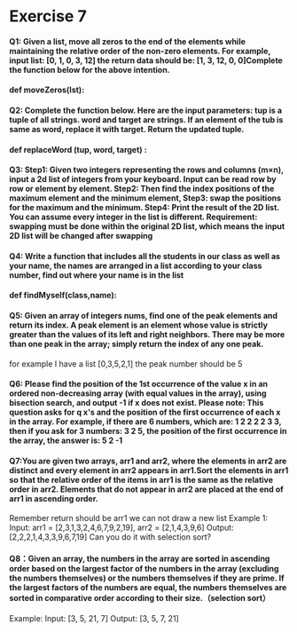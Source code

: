 # Exercise 7

#### Q1: Given a list, move all zeros to the end of the elements while maintaining the relative order of the non-zero elements. For example, input list: [0, 1, 0, 3, 12] the return data should be: [1, 3, 12, 0, 0]Complete the function below for the above intention.

#### def moveZeros(lst):



#### Q2: Complete the function below. Here are the input parameters: tup is a tuple of all strings. word and target are strings. If an element of the tub is same as word, replace it with target. Return the updated tuple. 

#### def replaceWord (tup, word, target) : 





#### Q3: Step1: Given two integers representing the rows and columns (m×n), input a 2d list of integers from your keyboard. Input can be read row by row or element by element. Step2: Then find the index positions of the maximum element and the minimum element, Step3: swap the positions for the maximum and the minimum. Step4: Print the result of the 2D list. You can assume every integer in the list is different. Requirement: swapping must be done within the original 2D list, which means the input 2D list will be changed after swapping



#### Q4: Write a function that includes all the students in our class as well as your name, the names are arranged in a list according to your class number, find out where your name is in the list

#### def findMyself(class,name):



#### Q5: Given an array of integers nums, find one of the peak elements and return its index. A peak element is an element whose value is strictly greater than the values of its left and right neighbors. There may be more than one peak in the array; simply return the index of any one peak.
for example I have a list [0,3,5,2,1] the peak number should be 5

#### Q6: Please find the position of the 1st occurrence of the value x in an ordered non-decreasing array (with equal values in the array), using bisection search, and output -1 if x does not exist. Please note: This question asks for q x's and the position of the first occurrence of each x in the array. For example, if there are 6 numbers, which are: 1 2 2 2 2 3 3, then if you ask for 3 numbers: 3 2 5, the position of the first occurrence in the array, the answer is: 5 2 -1

#### Q7:You are given two arrays, arr1 and arr2, where the elements in arr2 are distinct and every element in arr2 appears in arr1.Sort the elements in arr1 so that the relative order of the items in arr1 is the same as the relative order in arr2. Elements that do not appear in arr2 are placed at the end of arr1 in ascending order.
Remember return should be arr1 we can not draw a new list
Example 1:
Input: arr1 = [2,3,1,3,2,4,6,7,9,2,19], arr2 = [2,1,4,3,9,6] Output: [2,2,2,1,4,3,3,9,6,7,19] Can you do it with selection sort?

#### Q8：Given an array, the numbers in the array are sorted in ascending order based on the largest factor of the numbers in the array (excluding the numbers themselves) or the numbers themselves if they are prime. If the largest factors of the numbers are equal, the numbers themselves are sorted in comparative order according to their size.（selection sort）

Example:
Input: [3, 5, 21, 7]
Output: [3, 5, 7, 21]

